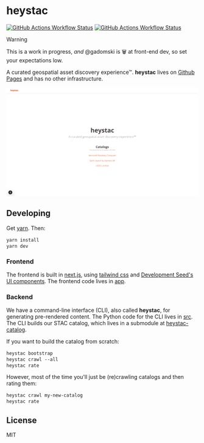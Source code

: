# heystac

[![GitHub Actions Workflow Status](https://img.shields.io/github/actions/workflow/status/gadomski/heystac/ci.yaml?style=for-the-badge)](https://github.com/gadomski/heystac/actions/workflows/ci.yaml)
[![GitHub Actions Workflow Status](https://img.shields.io/github/actions/workflow/status/gadomski/heystac/pages.yaml?style=for-the-badge&label=pages)](https://github.com/gadomski/heystac/actions/workflows/pages.yaml)

> [!WARNING]
> This is a work in progress, _and_ @gadomski is 🗑️ at front-end dev, so set your expectations low.

A curated geospatial asset discovery experience™.
**heystac** lives on [Github Pages](https://github.com/gadomski/heystac/deployments/github-pages) and has no other infrastructure.

![The heystac home page](./img/home.png)

## Developing

Get [yarn](https://yarnpkg.com/).
Then:

```shell
yarn install
yarn dev
```

### Frontend

The frontend is built in [next.js](https://nextjs.org/), using [tailwind css](https://tailwindcss.com/) and [Development Seed's UI components](https://ui.ds.io).
The frontend code lives in [app](./app/).

### Backend

We have a command-line interface (CLI), also called **heystac**, for generating pre-rendered content.
The Python code for the CLI lives in [src](./src/).
The CLI builds our STAC catalog, which lives in a submodule at [heystac-catalog](https://github.com/gadomski/heystac-catalog).

If you want to build the catalog from scratch:

```shell
heystac bootstrap
heystac crawl --all
heystac rate
```

However, most of the time you'll just be (re)crawling catalogs and then rating them:

```shell
heystac crawl my-new-catalog
heystac rate
```

## License

MIT

